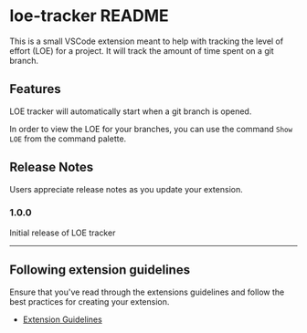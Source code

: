 # loe-tracker README

This is a small VSCode extension meant to help with tracking the level of effort (LOE) for a project.  It will track the amount of time spent on a git branch.
## Features

LOE tracker will automatically start when a git branch is opened.

In order to view the LOE for your branches, you can use the command `Show LOE` from the command palette.

## Release Notes

Users appreciate release notes as you update your extension.

### 1.0.0

Initial release of LOE tracker

-----------------------------------------------------------------------------------------------------------
## Following extension guidelines

Ensure that you've read through the extensions guidelines and follow the best practices for creating your extension.

* [Extension Guidelines](https://code.visualstudio.com/api/references/extension-guidelines)